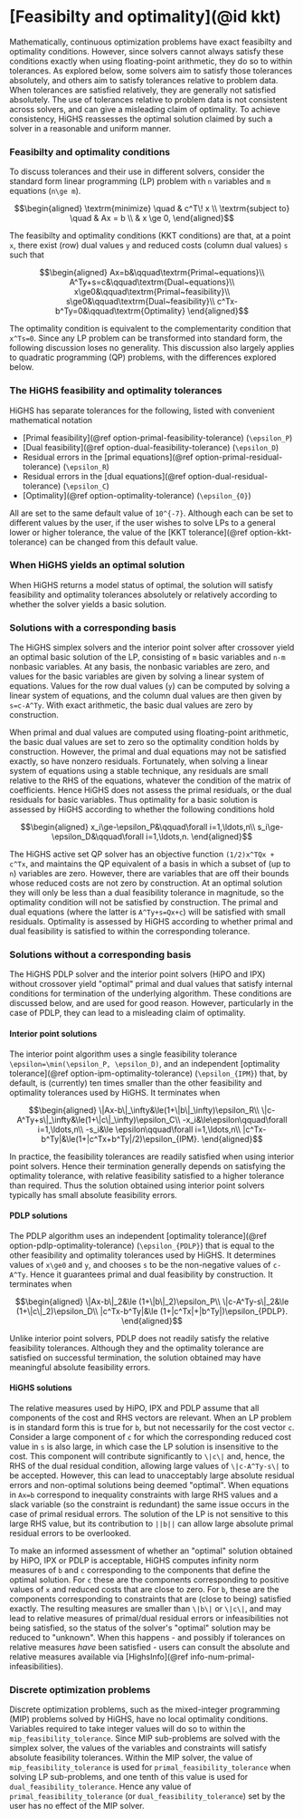 # [Feasibilty and optimality](@id kkt)

Mathematically, continuous optimization problems have exact feasibilty
and optimality conditions. However, since solvers cannot always
satisfy these conditions exactly when using floating-point arithmetic,
they do so to within tolerances. As explored below, some solvers aim
to satisfy those tolerances absolutely, and others aim to satisfy
tolerances relative to problem data. When tolerances are satisfied
relatively, they are generally not satisfied absolutely. The use of
tolerances relative to problem data is not consistent across solvers,
and can give a misleading claim of optimality. To achieve consistency,
HiGHS reassesses the optimal solution claimed by such a solver in a
reasonable and uniform manner.

### Feasibilty and optimality conditions

To discuss tolerances and their use in different solvers, consider the
standard form linear programming (LP) problem with ``n`` variables and
``m`` equations (``n\ge m``).

```math
\begin{aligned}
\textrm{minimize}   \quad & c^T\! x        \\
\textrm{subject to} \quad & Ax = b  \\
                          & x \ge 0,
\end{aligned}
```

The feasibilty and optimality conditions (KKT conditions) are that, at
a point ``x``, there exist (row) dual values ``y`` and reduced costs
(column dual values) ``s`` such that

```math
\begin{aligned}
Ax=b&\qquad\textrm{Primal~equations}\\
A^Ty+s=c&\qquad\textrm{Dual~equations}\\
x\ge0&\qquad\textrm{Primal~feasibility}\\
s\ge0&\qquad\textrm{Dual~feasibility}\\
c^Tx-b^Ty=0&\qquad\textrm{Optimality}
\end{aligned}
```

The optimality condition is equivalent to the complementarity
condition that ``x^Ts=0``. Since any LP problem can be transformed
into standard form, the following discussion loses no generality. This
discussion also largely applies to quadratic programming (QP)
problems, with the differences explored below.

### The HiGHS feasibility and optimality tolerances

HiGHS has separate tolerances for the following, listed with convenient mathematical notation

- [Primal feasibility](@ref option-primal-feasibility-tolerance) (``\epsilon_P``)
- [Dual feasibility](@ref option-dual-feasibility-tolerance) (``\epsilon_D``)
- Residual errors in the [primal equations](@ref option-primal-residual-tolerance) (``\epsilon_R``)
- Residual errors in the [dual equations](@ref option-dual-residual-tolerance) (``\epsilon_C``)
- [Optimality](@ref option-optimality-tolerance) (``\epsilon_{O}``)

All are set to the same default value of ``10^{-7}``. Although each
can be set to different values by the user, if the user wishes to
solve LPs to a general lower or higher tolerance, the value of the
[KKT tolerance](@ref option-kkt-tolerance) can be changed from this
default value.

### When HiGHS yields an optimal solution

When HiGHS returns a model status of optimal, the solution will
satisfy feasibility and optimality tolerances absolutely or relatively
according to whether the solver yields a basic solution.

### Solutions with a corresponding basis

The HiGHS simplex solvers and the interior point solver after
crossover yield an optimal basic solution of the LP, consisting of
``m`` basic variables and ``n-m`` nonbasic variables. At any basis,
the nonbasic variables are zero, and values for the basic variables
are given by solving a linear system of equations. Values for the row
dual values (``y``) can be computed by solving a linear system of equations,
and the column dual values are then given by ``s=c-A^Ty``. With exact
arithmetic, the basic dual values are zero by construction.

When primal and dual values are computed using floating-point
arithmetic, the basic dual values are set to zero so the optimality
condition holds by construction. However, the primal and dual
equations may not be satisfied exactly, so have nonzero
residuals. Fortunately, when solving a linear system of equations
using a stable technique, any residuals are small relative to the RHS
of the equations, whatever the condition of the matrix of
coefficients. Hence HiGHS does not assess the primal residuals, or the
dual residuals for basic variables. Thus optimality for a basic
solution is assessed by HiGHS according to whether the following
conditions hold

```math
\begin{aligned}
x_i\ge-\epsilon_P&\qquad\forall i=1,\ldots,n\\
s_i\ge-\epsilon_D&\qquad\forall i=1,\ldots,n.
\end{aligned}
```

The HiGHS active set QP solver has an objective function ``(1/2)x^TQx + c^Tx``,
and maintains the QP equivalent of a basis in which a subset
of (up to ``n``) variables are zero. However, there are variables
that are off their bounds whose reduced costs are not zero by
construction. At an optimal solution they will only be less than a
dual feasibility tolerance in magnitude, so the optimality condition
will not be satisfied by construction. The primal and dual equations
(where the latter is ``A^Ty+s=Qx+c``) will be satisfied with small
residuals. Optimality is assessed by HiGHS according to whether primal
and dual feasibility is satisfied to within the corresponding
tolerance.


### Solutions without a corresponding basis

The HiGHS PDLP solver and the interior point solvers (HiPO and IPX)
without crossover yield "optimal" primal and dual values that satisfy
internal conditions for termination of the underlying algorithm. These
conditions are discussed below, and are used for good reason. However,
particularly in the case of PDLP, they can lead to a misleading claim
of optimality.

#### Interior point solutions

The interior point algorithm uses a single feasibility tolerance
``\epsilon=\min(\epsilon_P, \epsilon_D)``, and an independent
[optimality tolerance](@ref option-ipm-optimality-tolerance)
(``\epsilon_{IPM}``) that, by default, is (currently) ten times
smaller than the other feasibility and optimality tolerances used by
HiGHS. It terminates when

```math
\begin{aligned}
\|Ax-b\|_\infty&\le(1+\|b\|_\infty)\epsilon_R\\
\|c-A^Ty+s\|_\infty&\le(1+\|c\|_\infty)\epsilon_C\\
-x_i&\le\epsilon\qquad\forall i=1,\ldots,n\\
-s_i&\le		      \epsilon\qquad\forall i=1,\ldots,n\\
|c^Tx-b^Ty|&\le(1+|c^Tx+b^Ty|/2)\epsilon_{IPM}.
\end{aligned}
```

In practice, the feasibility tolerances are readily satisfied when
using interior point solvers. Hence their termination generally
depends on satisfying the optimality tolerance, with relative
feasibility satisfied to a higher tolerance than required. Thus the
solution obtained using interior point solvers typically has small
absolute feasibility errors.

#### PDLP solutions

The PDLP algorithm uses an independent [optimality tolerance](@ref
option-pdlp-optimality-tolerance) (``\epsilon_{PDLP}``) that is equal
to the other feasibility and optimality tolerances used by HiGHS. It
determines values of ``x\ge0`` and ``y``, and chooses ``s`` to be the
non-negative values of ``c-A^Ty``. Hence it guarantees primal and dual
feasibility by construction. It terminates when

```math
\begin{aligned}
\|Ax-b\|_2&\le (1+\|b\|_2)\epsilon_P\\
\|c-A^Ty-s\|_2&\le (1+\|c\|_2)\epsilon_D\\
|c^Tx-b^Ty|&\le (1+|c^Tx|+|b^Ty|)\epsilon_{PDLP}.
\end{aligned}
```

Unlike interior point solvers, PDLP does not readily satisfy the
relative feasibility tolerances. Although they and the optimality
tolerance are satisfied on successful termination, the solution
obtained may have meaningful absolute feasibility errors.

#### HiGHS solutions

The relative measures used by HiPO, IPX and PDLP assume that all
components of the cost and RHS vectors are relevant. When an LP
problem is in standard form this is true for ``b``, but not
necessarily for the cost vector ``c``. Consider a large component of
``c`` for which the corresponding reduced cost value in ``s`` is also
large, in which case the LP solution is insensitive to the cost. This
component will contribute significantly to ``\|c\|`` and, hence, the
RHS of the dual residual condition, allowing large values of
``\|c-A^Ty-s\|`` to be accepted. However, this can lead to
unacceptably large absolute residual errors and non-optimal solutions
being deemed "optimal". When equations in ``Ax=b`` correspond to
inequality constraints with large RHS values and a slack variable (so
the constraint is redundant) the same issue occurs in the case of
primal residual errors. The solution of the LP is not sensitive to
this large RHS value, but its contribution to ``||b||`` can allow
large absolute primal residual errors to be overlooked.

To make an informed assessment of whether an "optimal" solution
obtained by HiPO, IPX or PDLP is acceptable, HiGHS computes infinity norm
measures of ``b`` and ``c`` corresponding to the components that
define the optimal solution. For ``c`` these are the components
corresponding to positive values of ``x`` and reduced costs that are
close to zero. For ``b``, these are the components corresponding to
constraints that are (close to being) satisfied exactly. The resulting
measures are smaller than ``\|b\|`` or ``\|c\|``, and may lead to
relative measures of primal/dual residual errors or infeasibilities
not being satisfied, so the status of the solver's "optimal" solution
may be reduced to "unknown". When this happens - and possibly if
tolerances on relative measures _have_ been satisfied - users can
consult the absolute and relative measures available via
[HighsInfo](@ref info-num-primal-infeasibilities).

### Discrete optimization problems

Discrete optimization problems, such as the mixed-integer programming
(MIP) problems solved by HiGHS, have no local optimality
conditions. Variables required to take integer values will do so to
within the `mip_feasibility_tolerance`. Since MIP sub-problems are
solved with the simplex solver, the values of the variables and
constraints will satisfy absolute feasibility tolerances. Within the
MIP solver, the value of `mip_feasibility_tolerance` is used for
`primal_feasibility_tolerance` when solving LP sub-problems, and one
tenth of this value is used for `dual_feasibility_tolerance`. Hence
any value of `primal_feasibility_tolerance` (or
`dual_feasibility_tolerance`) set by the user has no effect of the MIP
solver.

